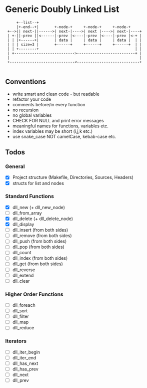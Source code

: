 # Generic Doubly Linked List

```
     +--list--+    
     |+-end--+|       +-node-+     +-node-+     +-node-+
 +-->|| next-||------>| next-|---->| next |---->| next-|----+
 | +-||-prev ||<------|-prev |<----|-prev |<----|-prev |<-+ |
 | | |+------+|       | data |     | data |     | data |  | |
 | | | size=3 |       +------+     +------+     +------+  | |
 | | +--------+                                           | |
 | +--------------------------->--------------------------+ |
 |                                                          |
 +-----------------------------<----------------------------+
          
```

## Conventions
- write smart and clean code - but readable
- refactor your code
- comments before/in every function
- no recursion
- no global variables
- CHECK FOR NULL and print error messages
- meaningful names for functions, variables etc.
- index variables may be short (i,j,k etc.)
- use snake_case NOT camelCase, kebab-case etc.

## Todos
### General
- [x] Project structure (Makefile, Directories, Sources, Headers)
- [x] structs for list and nodes
### Standard Functions
- [x] dll_new (+ dll_new_node)
- [ ] dll_from_array 
- [x] dll_delete (+ dll_delete_node)
- [x] dll_display
- [ ] dll_insert (from both sides)
- [ ] dll_remove (from both sides)
- [ ] dll_push (from both sides)
- [ ] dll_pop (from both sides)
- [ ] dll_count
- [ ] dll_index (from both sides)
- [ ] dll_get (from both sides)
- [ ] dll_reverse
- [ ] dll_extend
- [ ] dll_clear
### Higher Order Functions
- [ ] dll_foreach
- [ ] dll_sort
- [ ] dll_filter
- [ ] dll_map
- [ ] dll_reduce
### Iterators
- [ ] dll_iter_begin
- [ ] dll_iter_end
- [ ] dll_has_next
- [ ] dll_has_prev
- [ ] dll_next
- [ ] dll_prev
